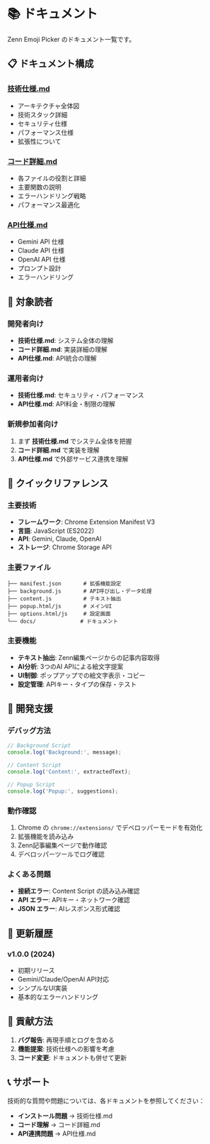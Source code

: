 # 📚 ドキュメント

Zenn Emoji Picker のドキュメント一覧です。

## 📋 ドキュメント構成

### [技術仕様.md](./技術仕様.md)
- アーキテクチャ全体図
- 技術スタック詳細
- セキュリティ仕様
- パフォーマンス仕様
- 拡張性について

### [コード詳細.md](./コード詳細.md)
- 各ファイルの役割と詳細
- 主要関数の説明
- エラーハンドリング戦略
- パフォーマンス最適化

### [API仕様.md](./API仕様.md)
- Gemini API 仕様
- Claude API 仕様
- OpenAI API 仕様
- プロンプト設計
- エラーハンドリング

## 🎯 対象読者

### 開発者向け
- **技術仕様.md**: システム全体の理解
- **コード詳細.md**: 実装詳細の理解
- **API仕様.md**: API統合の理解

### 運用者向け
- **技術仕様.md**: セキュリティ・パフォーマンス
- **API仕様.md**: API料金・制限の理解

### 新規参加者向け
1. まず **技術仕様.md** でシステム全体を把握
2. **コード詳細.md** で実装を理解
3. **API仕様.md** で外部サービス連携を理解

## 📖 クイックリファレンス

### 主要技術
- **フレームワーク**: Chrome Extension Manifest V3
- **言語**: JavaScript (ES2022)
- **API**: Gemini, Claude, OpenAI
- **ストレージ**: Chrome Storage API

### 主要ファイル
```
├── manifest.json       # 拡張機能設定
├── background.js       # API呼び出し・データ処理
├── content.js          # テキスト抽出
├── popup.html/js       # メインUI
├── options.html/js     # 設定画面
└── docs/              # ドキュメント
```

### 主要機能
- **テキスト抽出**: Zenn編集ページからの記事内容取得
- **AI分析**: 3つのAI APIによる絵文字提案
- **UI制御**: ポップアップでの絵文字表示・コピー
- **設定管理**: APIキー・タイプの保存・テスト

## 🔧 開発支援

### デバッグ方法
```javascript
// Background Script
console.log('Background:', message);

// Content Script  
console.log('Content:', extractedText);

// Popup Script
console.log('Popup:', suggestions);
```

### 動作確認
1. Chrome の `chrome://extensions/` でデベロッパーモードを有効化
2. 拡張機能を読み込み
3. Zenn記事編集ページで動作確認
4. デベロッパーツールでログ確認

### よくある問題
- **接続エラー**: Content Script の読み込み確認
- **API エラー**: APIキー・ネットワーク確認  
- **JSON エラー**: AIレスポンス形式確認

## 📝 更新履歴

### v1.0.0 (2024)
- 初期リリース
- Gemini/Claude/OpenAI API対応
- シンプルなUI実装
- 基本的なエラーハンドリング

## 🤝 貢献方法

1. **バグ報告**: 再現手順とログを含める
2. **機能提案**: 技術仕様への影響を考慮
3. **コード変更**: ドキュメントも併せて更新

## 📞 サポート

技術的な質問や問題については、各ドキュメントを参照してください：

- **インストール問題** → 技術仕様.md
- **コード理解** → コード詳細.md  
- **API連携問題** → API仕様.md